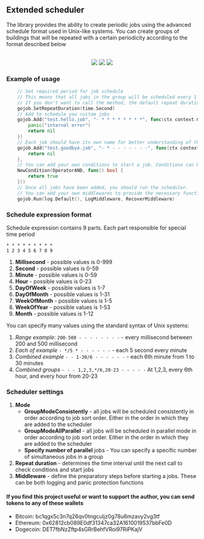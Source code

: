 ## Extended scheduler

The library provides the ability to create periodic jobs using the advanced schedule format used in Unix-like systems. You can create groups of buildings that will be repeated with a certain periodicity according to the format described below<br><br>

<p align="center">
    <a href="https://github.com/dimonrus/gojob/releases"><img src="https://img.shields.io/github/tag/dimonrus/gojob.svg?label=version&color=brightgreen"></a>
    <a href="https://github.com/dimonrus/gojob/actions/workflows/go.yml"><img src="https://github.com/dimonrus/gojob/actions/workflows/go.yml/badge.svg"></a>
    <a href="https://github.com/dimonrus/gojob/blob/master/LICENSE"><img src="https://img.shields.io/github/license/dimonrus/gojob"></a>
</p>

### Example of usage
```go
    // Set required period for job schedule
	// This means that all jobs in the group will be scheduled every 1 second.
	// If you don't want to call the method, the default repeat duration will be 1 minute
    gojob.SetRepeatDuration(time.Second)
    // Add to schedule you custom jobs
    gojob.Add("test.hello.job", "- * * * * * * * *", func(ctx context.Context, args ...any) error {
		panic("internal error")
		return nil
	})
    // Each job should have its own name for better understanding of the execution processes and investigation of event log entries
    gojob.Add("test.goodbye.job", "- * - - - - - - -", func(ctx context.Context, args ...any) error {
		return nil
	}, 
	// You can add your own conditions to start a job. Conditions can be combined to create complex mechanics for starting jobs
	NewCondition(OperatorAND, func() bool {
		return true
	}))
    // Once all jobs have been added, you should run the scheduler. 
	// You can add your own middlewares to provide the necessary functionality when running jobs
    gojob.Run(log.Default(), LogMiddleware, RecoverMiddleware)
```
### Schedule expression format

Schedule expression contains 9 parts. Each part responsible for special time period

```* * * * * * * * * ```<br>
```1 2 3 4 5 6 7 8 9 ```

1) **Millisecond** - possible values is 0-999
2) **Second** - possible values is 0-59
3) **Minute** - possible values is 0-59
4) **Hour** - possible values is 0-23
5) **DayOfWeek** - possible values is 1-7
6) **DayOfMonth** - possible values is 1-31
7) **WeekOfMonth** - possible values is 1-5
8) **WeekOfYear** - possible values is 1-53
9) **Month** - possible values is 1-12

You can specify many values using the standard syntax of Unix systems:

1) *Range example*: ```200-500 - - - - - - - -``` - every millisecond between 200 and 500 millisecond
2) *Each of example* ```- */5 * - - - - - -``` - each 5 second every minute
3) *Combined example* ```- - 1-30/6 - - - - - -``` - each 6th minute from 1 to 30 minutes
4) *Combined groups* ```- - - 1,2,3,*/6,20-23 - - - - -``` At 1,2,3, every 6th hour, and every hour from 20-23 

### Scheduler settings

1) **Mode**
   - __GroupModeConsistently__ - all jobs will be scheduled consistently in order according to job sort order. Either in the order in which they are added to the scheduler
   - __GroupModeAllParallel__ - all jobs will be scheduled in parallel mode in order according to job sort order. Either in the order in which they are added to the scheduler
   - __Specify number of parallel__ jobs - You can specify a specific number of simultaneous jobs in a group
2) **Repeat duration** - determines the time interval until the next call to check conditions and start jobs
3) **Middleware** - define the preparatory steps before starting a jobs. These can be both logging and panic protection functions

#### If you find this project useful or want to support the author, you can send tokens to any of these wallets
- Bitcoin: bc1qgx5c3n7q26qv0tngculjz0g78u6mzavy2vg3tf
- Ethereum: 0x62812cb089E0df31347ca32A1610019537bbFe0D
- Dogecoin: DET7fbNzZftp4sGRrBehfVRoi97RiPKajV